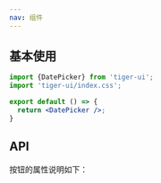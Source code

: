```yaml
---
nav: 组件
---
```


## 基本使用
```jsx
import {DatePicker} from 'tiger-ui';
import 'tiger-ui/index.css';

export default () => {
  return <DatePicker />;
}
```

## API
按钮的属性说明如下：
<API id="DatePicker"></API>
